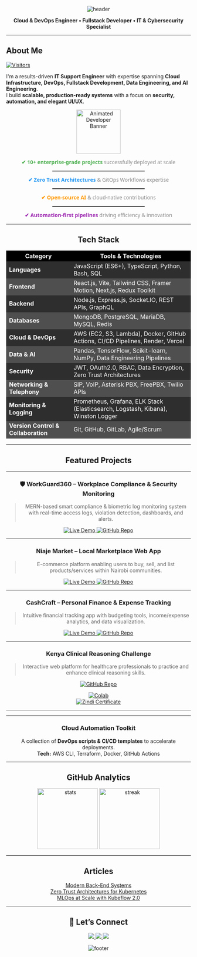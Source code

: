 <!-- Header Banner -->
<p align="center">
  <img src="https://capsule-render.vercel.app/api?type=waving&color=gradient&height=180&section=header&text=Davis%20Wabwile&fontSize=48&fontAlignY=35&animation=fadeIn&fontColor=fff" alt="header" />
</p>

<p align="center">
  <b style="color:var(--color-accent-fg);">Cloud & DevOps Engineer • Fullstack Developer • IT & Cybersecurity Specialist</b>
  
---

##  About Me
[![Visitors](https://komarev.com/ghpvc/?username=Alphadavethedon&label=Profile%20Views&color=0e75b6&style=flat)](https://github.com/Alphadavethedon)

I'm a results-driven **IT Support Engineer** with expertise spanning **Cloud Infrastructure, DevOps, **Fullstack Development**, Data Engineering, and AI Engineering**.  
I build **scalable, production-ready systems** with a focus on **security, automation, and elegant UI/UX**.  
<div align="center">
  <img src="https://media.giphy.com/media/M9gbBd9nbDrOTu1Mqx/giphy.gif" width="120" alt="Animated Developer Banner"/>
  
<div align="center" style="font-family: 'Segoe UI', sans-serif; line-height: 1.3;">

<p><strong style="color:#4CAF50;">✔ 10+ enterprise-grade projects</strong> <span style="color:#888;">successfully deployed at scale</span></p>
<hr style="width:50%; border: 0; border-top: 1px solid #333; margin:4px 0;">
<p><strong style="color:#2196F3;">✔ Zero Trust Architectures</strong> <span style="color:#888;">& GitOps Workflows expertise</span></p>
<hr style="width:50%; border: 0; border-top: 1px solid #333; margin:4px 0;">
<p><strong style="color:#FF9800;">✔ Open-source AI</strong> <span style="color:#888;">& cloud-native contributions</span></p>
<hr style="width:50%; border: 0; border-top: 1px solid #333; margin:4px 0;">
<p><strong style="color:#9C27B0;">✔ Automation-first pipelines</strong> <span style="color:#888;">driving efficiency & innovation</span></p>

</div>

---

##  Tech Stack

<table>
  <thead>
    <tr style="background-color:#000000; color:#ffffff;">
      <th>Category</th>
      <th>Tools & Technologies</th>
    </tr>
  </thead>
  <tbody>
    <tr style="background-color:#2e2e2e; color:#ffffff;">
      <td><b>Languages</b></td>
      <td>JavaScript (ES6+), TypeScript, Python, Bash, SQL</td>
    </tr>
    <tr style="background-color:#4f4f4f; color:#ffffff;">
      <td><b>Frontend</b></td>
      <td>React.js, Vite, Tailwind CSS, Framer Motion, Next.js, Redux Toolkit</td>
    </tr>
    <tr style="background-color:#2e2e2e; color:#ffffff;">
      <td><b>Backend</b></td>
      <td>Node.js, Express.js, Socket.IO, REST APIs, GraphQL</td>
    </tr>
    <tr style="background-color:#4f4f4f; color:#ffffff;">
      <td><b>Databases</b></td>
      <td>MongoDB, PostgreSQL, MariaDB, MySQL, Redis</td>
    </tr>
    <tr style="background-color:#2e2e2e; color:#ffffff;">
      <td><b>Cloud & DevOps</b></td>
      <td>AWS (EC2, S3, Lambda), Docker, GitHub Actions, CI/CD Pipelines, Render, Vercel</td>
    </tr>
    <tr style="background-color:#4f4f4f; color:#ffffff;">
      <td><b>Data & AI</b></td>
      <td>Pandas, TensorFlow, Scikit-learn, NumPy, Data Engineering Pipelines</td>
    </tr>
    <tr style="background-color:#2e2e2e; color:#ffffff;">
      <td><b>Security</b></td>
      <td>JWT, OAuth2.0, RBAC, Data Encryption, Zero Trust Architectures</td>
    </tr>
    <tr style="background-color:#4f4f4f; color:#ffffff;">
      <td><b>Networking & Telephony</b></td>
      <td>SIP, VoIP, Asterisk PBX, FreePBX, Twilio APIs</td>
    </tr>
    <tr style="background-color:#2e2e2e; color:#ffffff;">
      <td><b>Monitoring & Logging</b></td>
      <td>Prometheus, Grafana, ELK Stack (Elasticsearch, Logstash, Kibana), Winston Logger</td>
    </tr>
    <tr style="background-color:#4f4f4f; color:#ffffff;">
      <td><b>Version Control & Collaboration</b></td>
      <td>Git, GitHub, GitLab, Agile/Scrum</td>
    </tr>
  </tbody>
</table>

---
##  Featured Projects
---

### 🛡️ WorkGuard360 – Workplace Compliance & Security Monitoring
> MERN-based smart compliance & biometric log monitoring system with real-time access logs, violation detection, dashboards, and alerts.
<p>
  <a href="https://workguard360.vercel.app" target="_blank">
    <img src="https://img.shields.io/badge/Live_Demo-Click_Here-brightgreen?style=for-the-badge" alt="Live Demo"/>
  </a>
  <a href="https://github.com/Alphadavethedon/Workguard360" target="_blank">
    <img src="https://img.shields.io/badge/Source_Code-GitHub-black?style=for-the-badge&logo=github" alt="GitHub Repo"/>
  </a>
</p>

---

###  Niaje Market – Local Marketplace Web App
> E-commerce platform enabling users to buy, sell, and list products/services within Nairobi communities.
<p>
  <a href="https://niajemarket.netlify.app" target="_blank">
    <img src="https://img.shields.io/badge/Live_Demo-Click_Here-brightgreen?style=for-the-badge" alt="Live Demo"/>
  </a>
  <a href="https://github.com/Alphadavethedon/Niaje-Market-Frontend-" target="_blank">
    <img src="https://img.shields.io/badge/Source_Code-GitHub-black?style=for-the-badge&logo=github" alt="GitHub Repo"/>
  </a>
</p>

---

###  CashCraft – Personal Finance & Expense Tracking
> Intuitive financial tracking app with budgeting tools, income/expense analytics, and data visualization.
<p>
  <a href="https://cashcraftapp.netlify.app" target="_blank">
    <img src="https://img.shields.io/badge/Live_Demo-Click_Here-brightgreen?style=for-the-badge" alt="Live Demo"/>
  </a>
  <a href="https://github.com/Alphadavethedon/CASH-CRAFT-FRONTEND" target="_blank">
    <img src="https://img.shields.io/badge/Source_Code-GitHub-black?style=for-the-badge&logo=github" alt="GitHub Repo"/>
  </a>
</p>

---

###  Kenya Clinical Reasoning Challenge
> Interactive web platform for healthcare professionals to practice and enhance clinical reasoning skills.
<p>
  <a href="https://github.com/Alphadavethedon/kenya-clinical-reasoning-challenge" target="_blank">
    <img src="https://img.shields.io/badge/Source_Code-GitHub-black?style=for-the-badge&logo=github" alt="GitHub Repo"/>
  </a>
</p>

[![Colab](https://img.shields.io/badge/Open_in-Colab-F9AB00?logo=google-colab)](https://colab.research.google.com/drive/1w4WfgLFlHjdQCGI5he4jTTUKGwG-Dh_e)  
[![Zindi Certificate](https://img.shields.io/badge/Zindi-Certificate-8A2BE2)](https://zindi.africa/users/DonDave/competitions/certificate)  

---
---

### **Cloud Automation Toolkit**
A collection of **DevOps scripts & CI/CD templates** to accelerate deployments.  
**Tech:** AWS CLI, Terraform, Docker, GitHub Actions  

---

##  GitHub Analytics
<p align="center">
  <img src="https://github-readme-stats.vercel.app/api?username=Alphadavethedon&show_icons=true&theme=transparent&hide_border=true" alt="stats" height="165"/>
  <img src="https://streak-stats.demolab.com?user=Alphadavethedon&theme=transparent&hide_border=true" alt="streak" height="165"/>
</p>

---
## Articles
  [Modern Back-End Systems](https://medium.com/@davewabwile/mastering-modern-backend-systems-a-practical-guide-to-apis-architecture-and-scalability-02f6501f7792)  
  [Zero Trust Architectures for Kubernetes](https://medium.com/@davewabwile)  
  [MLOps at Scale with Kubeflow 2.0](https://medium.com/@davewabwile)  

---
## 🤝 Let’s Connect
<p align="center">
  <a href="https://www.linkedin.com/in/davis-wabwile/" target="_blank">
    <img src="https://img.shields.io/badge/LinkedIn-0077B5?style=for-the-badge&logo=linkedin&logoColor=white"/>
  </a>
  <a href="mailto:daviswabwile@gmail.com" target="_blank">
    <img src="https://img.shields.io/badge/Email-D14836?style=for-the-badge&logo=gmail&logoColor=white"/>
  </a>
  <a href="https://davisportfolio.vercel.app" target="_blank">
    <img src="https://img.shields.io/badge/Portfolio-000000?style=for-the-badge&logo=About.me&logoColor=white"/>
  </a>
</p>

<!-- Footer Banner -->
<p align="center">
  <img src="https://capsule-render.vercel.app/api?type=waving&color=gradient&height=120&section=footer" alt="footer" />
</p>
